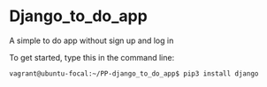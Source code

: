 # Django_to_do_app
A simple to do app without sign up and log in

To get started, type this in the command line:
```Shell
vagrant@ubuntu-focal:~/PP-django_to_do_app$ pip3 install django
```
